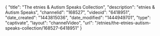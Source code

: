 {
    "title": "The etnies & Autism Speaks Collection",
    "description": "etnies & Autism Speaks",
    "channelid": "168527",
    "videoid": "6418951",
    "date_created": "1443815036",
    "date_modified": "1444949701",
    "type": "captivate",
    "layout": "channelVideo",
    "url": "\/etnies\/the-etnies-autism-speaks-collection\/168527-6418951"
}